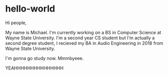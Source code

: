 # hello-world

Hi people,

My name is Michael. I'm currently working on a BS in Computer Science at Wayne State University. I'm a second year CS student but I'm actually a second degree student, I recieved my BA in Audio Engineering in 2018 from Wayne State University.

I'm gonna go study now. Mmmbyeee.



YEAHHHHHHHHHHHHHHH
